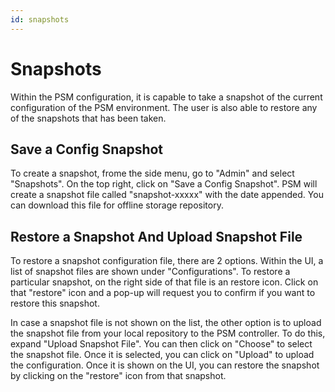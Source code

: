 ```yaml
---
id: snapshots
---
```


# Snapshots

Within the PSM configuration, it is capable to take a snapshot of the current configuration of the PSM environment.  The user is also able to restore any of the snapshots that has been taken.

## Save a Config Snapshot
To create a snapshot, frome the side menu, go to "Admin" and select "Snapshots".  On the top right, click on "Save a Config Snapshot".  PSM will create a snapshot file called "snapshot-xxxxx" with the date appended.  You can download this file for offline storage repository.

## Restore a Snapshot And Upload Snapshot File
To restore a snapshot configuration file, there are 2 options.  Within the UI, a list of snapshot files are shown under "Configurations".  To restore a particular snapshot, on the right side of that file is an restore icon.  Click on that "restore" icon and a pop-up will request you to confirm if you want to restore this snapshot.

In case a snapshot file is not shown on the list, the other option is to upload the snapshot file from your local repository to the PSM controller.  To do this, expand "Upload Snapshot File".  You can then click on "Choose" to select the snapshot file.  Once it is selected, you can click on "Upload" to upload the configuration.  Once it is shown on the UI, you can restore the snapshot by clicking on the "restore" icon from that snapshot.